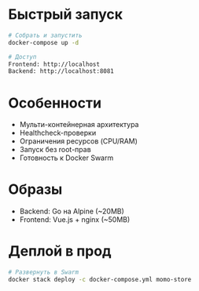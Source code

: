 # Быстрый запуск
```bash
# Собрать и запустить
docker-compose up -d

# Доступ
Frontend: http://localhost
Backend: http://localhost:8081
```

# Особенности
* Мульти-контейнерная архитектура
* Healthcheck-проверки
* Ограничения ресурсов (CPU/RAM)
* Запуск без root-прав
* Готовность к Docker Swarm

# Образы
* Backend: Go на Alpine (~20MB)
* Frontend: Vue.js + nginx (~50MB)

# Деплой в прод
```bash
# Развернуть в Swarm
docker stack deploy -c docker-compose.yml momo-store
```

